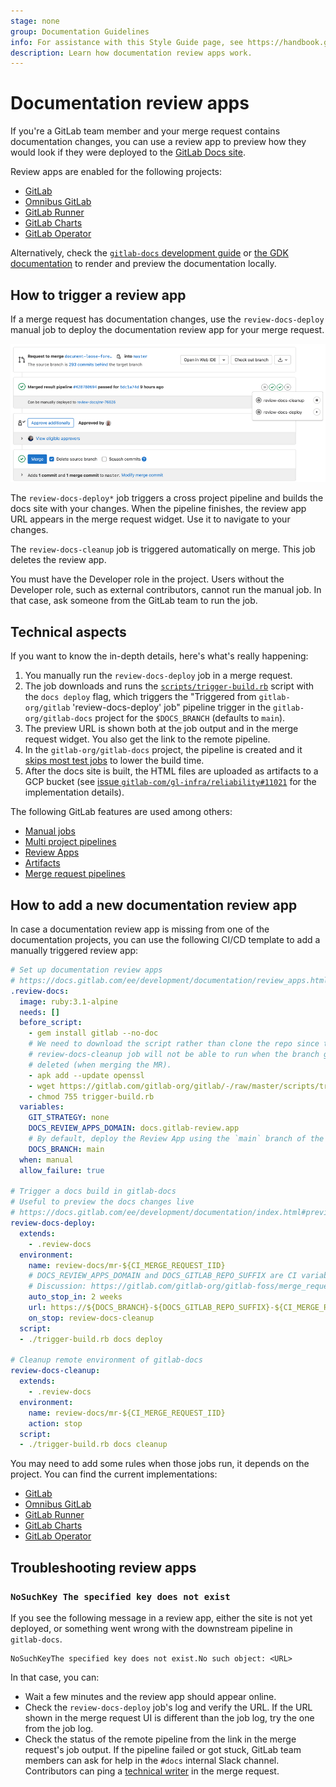 ```yaml
---
stage: none
group: Documentation Guidelines
info: For assistance with this Style Guide page, see https://handbook.gitlab.com/handbook/product/ux/technical-writing/#assignments-to-other-projects-and-subjects.
description: Learn how documentation review apps work.
---
```


# Documentation review apps

If you're a GitLab team member and your merge request contains documentation changes, you can use a review app to preview
how they would look if they were deployed to the [GitLab Docs site](https://docs.gitlab.com).

Review apps are enabled for the following projects:

- [GitLab](https://gitlab.com/gitlab-org/gitlab)
- [Omnibus GitLab](https://gitlab.com/gitlab-org/omnibus-gitlab)
- [GitLab Runner](https://gitlab.com/gitlab-org/gitlab-runner)
- [GitLab Charts](https://gitlab.com/gitlab-org/charts/gitlab)
- [GitLab Operator](https://gitlab.com/gitlab-org/cloud-native/gitlab-operator)

Alternatively, check the [`gitlab-docs` development guide](https://gitlab.com/gitlab-org/gitlab-docs/blob/main/README.md#development-when-contributing-to-gitlab-documentation)
or [the GDK documentation](https://gitlab.com/gitlab-org/gitlab-development-kit/blob/main/doc/howto/gitlab_docs.md)
to render and preview the documentation locally.

## How to trigger a review app

If a merge request has documentation changes, use the `review-docs-deploy` manual job
to deploy the documentation review app for your merge request.

![Manual trigger a documentation review app](img/manual_build_docs_v14_6.png)

The `review-docs-deploy*` job triggers a cross project pipeline and builds the
docs site with your changes. When the pipeline finishes, the review app URL
appears in the merge request widget. Use it to navigate to your changes.

The `review-docs-cleanup` job is triggered automatically on merge. This job deletes the review app.

You must have the Developer role in the project. Users without the Developer role, such
as external contributors, cannot run the manual job. In that case, ask someone from
the GitLab team to run the job.

## Technical aspects

If you want to know the in-depth details, here's what's really happening:

1. You manually run the `review-docs-deploy` job in a merge request.
1. The job downloads and runs the [`scripts/trigger-build.rb`](https://gitlab.com/gitlab-org/gitlab/-/blob/master/scripts/trigger-build.rb)
   script with the `docs deploy` flag, which triggers the "Triggered from `gitlab-org/gitlab` 'review-docs-deploy' job"
   pipeline trigger in the `gitlab-org/gitlab-docs` project for the `$DOCS_BRANCH` (defaults to `main`).
1. The preview URL is shown both at the job output and in the merge request
   widget. You also get the link to the remote pipeline.
1. In the `gitlab-org/gitlab-docs` project, the pipeline is created and it
   [skips most test jobs](https://gitlab.com/gitlab-org/gitlab-docs/-/blob/d41ca9323f762132780d2d072f845d28817a5383/.gitlab/ci/rules.gitlab-ci.yml#L101-103)
   to lower the build time.
1. After the docs site is built, the HTML files are uploaded as artifacts to
   a GCP bucket (see [issue `gitlab-com/gl-infra/reliability#11021`](https://gitlab.com/gitlab-com/gl-infra/reliability/-/issues/11021)
   for the implementation details).

The following GitLab features are used among others:

- [Manual jobs](../../ci/jobs/job_control.md#create-a-job-that-must-be-run-manually)
- [Multi project pipelines](../../ci/pipelines/downstream_pipelines.md#multi-project-pipelines)
- [Review Apps](../../ci/review_apps/index.md)
- [Artifacts](../../ci/yaml/index.md#artifacts)
- [Merge request pipelines](../../ci/pipelines/merge_request_pipelines.md)

## How to add a new documentation review app

In case a documentation review app is missing from one of the documentation
projects, you can use the following CI/CD template to add a manually triggered review app:

```yaml
# Set up documentation review apps
# https://docs.gitlab.com/ee/development/documentation/review_apps.html
.review-docs:
  image: ruby:3.1-alpine
  needs: []
  before_script:
    - gem install gitlab --no-doc
    # We need to download the script rather than clone the repo since the
    # review-docs-cleanup job will not be able to run when the branch gets
    # deleted (when merging the MR).
    - apk add --update openssl
    - wget https://gitlab.com/gitlab-org/gitlab/-/raw/master/scripts/trigger-build.rb
    - chmod 755 trigger-build.rb
  variables:
    GIT_STRATEGY: none
    DOCS_REVIEW_APPS_DOMAIN: docs.gitlab-review.app
    # By default, deploy the Review App using the `main` branch of the `gitlab-org/gitlab-docs` project
    DOCS_BRANCH: main
  when: manual
  allow_failure: true

# Trigger a docs build in gitlab-docs
# Useful to preview the docs changes live
# https://docs.gitlab.com/ee/development/documentation/index.html#previewing-the-changes-live
review-docs-deploy:
  extends:
    - .review-docs
  environment:
    name: review-docs/mr-${CI_MERGE_REQUEST_IID}
    # DOCS_REVIEW_APPS_DOMAIN and DOCS_GITLAB_REPO_SUFFIX are CI variables
    # Discussion: https://gitlab.com/gitlab-org/gitlab-foss/merge_requests/14236/diffs#note_40140693
    auto_stop_in: 2 weeks
    url: https://${DOCS_BRANCH}-${DOCS_GITLAB_REPO_SUFFIX}-${CI_MERGE_REQUEST_IID}.${DOCS_REVIEW_APPS_DOMAIN}/${DOCS_GITLAB_REPO_SUFFIX}
    on_stop: review-docs-cleanup
  script:
  - ./trigger-build.rb docs deploy

# Cleanup remote environment of gitlab-docs
review-docs-cleanup:
  extends:
    - .review-docs
  environment:
    name: review-docs/mr-${CI_MERGE_REQUEST_IID}
    action: stop
  script:
  - ./trigger-build.rb docs cleanup
```

You may need to add some rules when those jobs run, it depends on the project.
You can find the current implementations:

- [GitLab](https://gitlab.com/gitlab-org/gitlab/-/blob/master/.gitlab/ci/docs.gitlab-ci.yml)
- [Omnibus GitLab](https://gitlab.com/gitlab-org/omnibus-gitlab/-/blob/ee8699658c8a7d4c635ad503ef0b825ac592dc4b/gitlab-ci-config/gitlab-com.yml#L367-391)
- [GitLab Runner](https://gitlab.com/gitlab-org/gitlab-runner/-/blob/main/.gitlab/ci/docs.gitlab-ci.yml)
- [GitLab Charts](https://gitlab.com/gitlab-org/charts/gitlab/-/blob/aae7ee8d23a60d6025eec7d1a864ce244f21cd85/.gitlab-ci.yml#L629-679)
- [GitLab Operator](https://gitlab.com/gitlab-org/cloud-native/gitlab-operator/-/blob/5fa29607cf9286b510148a8f5fef7595dca34186/.gitlab-ci.yml#L180-228)

## Troubleshooting review apps

### `NoSuchKey The specified key does not exist`

If you see the following message in a review app, either the site is not
yet deployed, or something went wrong with the downstream pipeline in `gitlab-docs`.

```plaintext
NoSuchKeyThe specified key does not exist.No such object: <URL>
```

In that case, you can:

- Wait a few minutes and the review app should appear online.
- Check the `review-docs-deploy` job's log and verify the URL. If the URL shown in the merge
  request UI is different than the job log, try the one from the job log.
- Check the status of the remote pipeline from the link in the merge request's job output.
  If the pipeline failed or got stuck, GitLab team members can ask for help in the `#docs`
  internal Slack channel. Contributors can ping a
  [technical writer](https://handbook.gitlab.com/handbook/product/ux/technical-writing/#assignments-to-devops-stages-and-groups)
  in the merge request.
